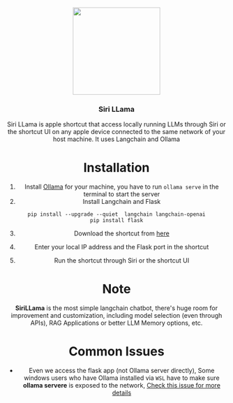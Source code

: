 <div align = "center">
<h1>
    <img src = "https://github.com/0ssamaak0/SiriLLama/blob/main/icon.pngg?raw=true" width = 200 height = 200>
<br>

</h1>

<h3>
Siri LLama
</h3>

Siri LLama is apple shortcut that access locally running LLMs through Siri or the shortcut UI on any apple device connected to the same network of your host machine. It uses Langchain and Ollama

# Installation
1. Install [Ollama](https://ollama.com/) for your machine, you have to run `ollama serve` in the terminal to start the server
2. Install Langchain and Flask
```
pip install --upgrade --quiet  langchain langchain-openai
pip install flask
```
3. Download the shortcut from [here](https://www.icloud.com/shortcuts/4dd1bb0d7bda4314926adcd3ffdfd80d)

4. Enter your local IP address and the Flask port in the shortcut

5. Run the shortcut through Siri or the shortcut UI

# Note
**SiriLLama** is the most simple langchain chatbot, there's huge room for improvement and customization, including model selection (even through APIs), RAG Applications or better LLM Memory options, etc.

# Common Issues
- Even we access the flask app (not Ollama server directly), Some windows users who have Ollama installed via `WSL` have to make sure **ollama servere** is exposed to the network, [Check this issue for more details](https://github.com/ollama/ollama/issues/1431)


